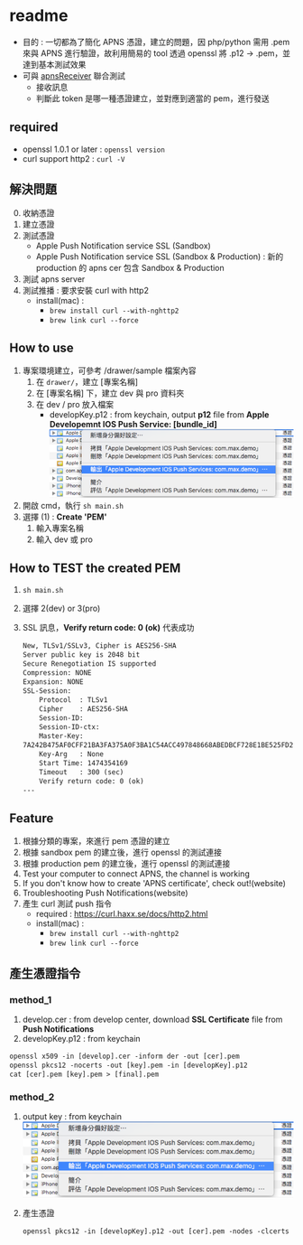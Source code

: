 # readme

- 目的 : 一切都為了簡化 APNS 憑證，建立的問題，因 php/python 需用 .pem 來與 APNS 進行驗證，故利用簡易的 tool 透過 openssl 將 .p12 -> .pem，並達到基本測試效果
- 可與 [apnsReceiver](https://github.com/jhaoheng/apnsReceiver) 聯合測試
	- 接收訊息
	- 判斷此 token 是哪一種憑證建立，並對應到適當的 pem，進行發送

## required
- openssl 1.0.1 or later : `openssl version`
- curl support http2 : `curl -V`

## 解決問題

0. 收納憑證
1. 建立憑證
2. 測試憑證
	- Apple Push Notification service SSL (Sandbox)
	- Apple Push Notification service SSL (Sandbox & Production) : 新的 production 的 apns cer 包含 Sandbox & Production
3. 測試 apns server
4. 測試推播 : 要求安裝 curl with http2 
	- install(mac) : 
		- `brew install curl --with-nghttp2` 
		- `brew link curl --force`

## How to use

1. 專案環境建立，可參考 /drawer/sample 檔案內容
	1. 在 `drawer/`，建立 [專案名稱]
	2. 在 [專案名稱] 下，建立 dev 與 pro 資料夾
	3. 在 dev / pro 放入檔案
		- developKey.p12 : from keychain, output **p12** file from **Apple Developemnt IOS Push Service: [bundle_id]** ![img](assets/img2.png)
2. 開啟 cmd，執行 `sh main.sh`
3. 選擇 (1) : **Create 'PEM'**
	1. 輸入專案名稱
	2. 輸入 dev 或 pro

## How to TEST the created PEM

1. `sh main.sh`
2. 選擇 2(dev) or 3(pro)
3. SSL 訊息，**Verify return code: 0 (ok)** 代表成功

	```
	New, TLSv1/SSLv3, Cipher is AES256-SHA
	Server public key is 2048 bit
	Secure Renegotiation IS supported
	Compression: NONE
	Expansion: NONE
	SSL-Session:
	    Protocol  : TLSv1
	    Cipher    : AES256-SHA
	    Session-ID: 
	    Session-ID-ctx: 
	    Master-Key: 7A242B475AF0CFF21BA3FA375A0F3BA1C54ACC497848668ABEDBCF728E1BE525FD27FB6AA11DA82918AC7D83206588F0
	    Key-Arg   : None
	    Start Time: 1474354169
	    Timeout   : 300 (sec)
	    Verify return code: 0 (ok)
	---
	```

## Feature

1. 根據分類的專案，來進行 pem 憑證的建立
2. 根據 sandbox pem 的建立後，進行 openssl 的測試連接
3. 根據 production pem 的建立後，進行 openssl 的測試連接
4. Test your computer to connect APNS, the channel is working
5. If you don't know how to create 'APNS certificate', check out!(website)
6. Troubleshooting Push Notifications(website)
7. 產生 curl 測試 push 指令
	- required : https://curl.haxx.se/docs/http2.html
	- install(mac) : 
		- `brew install curl --with-nghttp2` 
		- `brew link curl --force`


## 產生憑證指令

### method_1


1. develop.cer : from develop center, download **SSL Certificate** file from **Push Notifications**
2. developKey.p12 : from keychain

```
openssl x509 -in [develop].cer -inform der -out [cer].pem
openssl pkcs12 -nocerts -out [key].pem -in [developKey].p12
cat [cer].pem [key].pem > [final].pem
```


### method_2

1. output key : from keychain
	![img](assets/img2.png)

2. 產生憑證

	```
	openssl pkcs12 -in [developKey].p12 -out [cer].pem -nodes -clcerts
	```